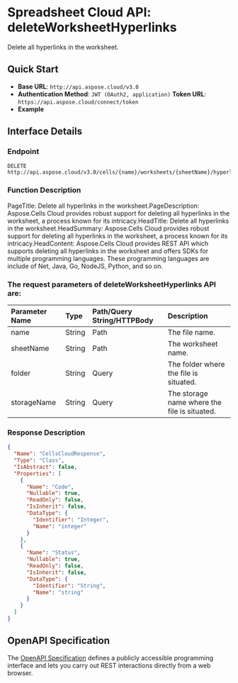 # **Spreadsheet Cloud API: deleteWorksheetHyperlinks**

Delete all hyperlinks in the worksheet. 


## **Quick Start**

- **Base URL**: `http://api.aspose.cloud/v3.0`
- **Authentication Method**: `JWT (OAuth2, application)`  **Token URL**: `https://api.aspose.cloud/connect/token`
- **Example** 

## **Interface Details**

### **Endpoint** 

```
DELETE http://api.aspose.cloud/v3.0/cells/{name}/worksheets/{sheetName}/hyperlinks
```
### **Function Description**
PageTitle: Delete all hyperlinks in the worksheet.PageDescription: Aspose.Cells Cloud provides robust support for deleting all hyperlinks in the worksheet, a process known for its intricacy.HeadTitle: Delete all hyperlinks in the worksheet.HeadSummary: Aspose.Cells Cloud provides robust support for deleting all hyperlinks in the worksheet, a process known for its intricacy.HeadContent: Aspose.Cells Cloud provides REST API which supports deleting all hyperlinks in the worksheet and offers SDKs for multiple programming languages. These programming languages are include of Net, Java, Go, NodeJS, Python, and so on.

### The request parameters of **deleteWorksheetHyperlinks** API are: 

| Parameter Name | Type | Path/Query String/HTTPBody | Description | 
| :- | :- | :- |:- | 
|name|String|Path|The file name.|
|sheetName|String|Path|The worksheet name.|
|folder|String|Query|The folder where the file is situated.|
|storageName|String|Query|The storage name where the file is situated.|

### **Response Description**
```json
{
  "Name": "CellsCloudResponse",
  "Type": "Class",
  "IsAbstract": false,
  "Properties": [
    {
      "Name": "Code",
      "Nullable": true,
      "ReadOnly": false,
      "IsInherit": false,
      "DataType": {
        "Identifier": "Integer",
        "Name": "integer"
      }
    },
    {
      "Name": "Status",
      "Nullable": true,
      "ReadOnly": false,
      "IsInherit": false,
      "DataType": {
        "Identifier": "String",
        "Name": "string"
      }
    }
  ]
}
```


## OpenAPI Specification

The [OpenAPI Specification](https://reference.aspose.cloud/cells/#/HypelinksController/DeleteWorksheetHyperlinks) defines a publicly accessible programming interface and lets you carry out REST interactions directly from a web browser.


